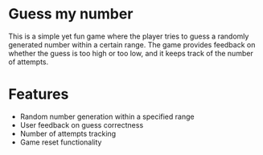 # Guess my number

This is a simple yet fun game where the player tries to guess a randomly generated number within a certain range. The game provides feedback on whether the guess is too high or too low, and it keeps track of the number of attempts.

# Features
-  Random number generation within a specified range
-  User feedback on guess correctness
-  Number of attempts tracking
-  Game reset functionality
